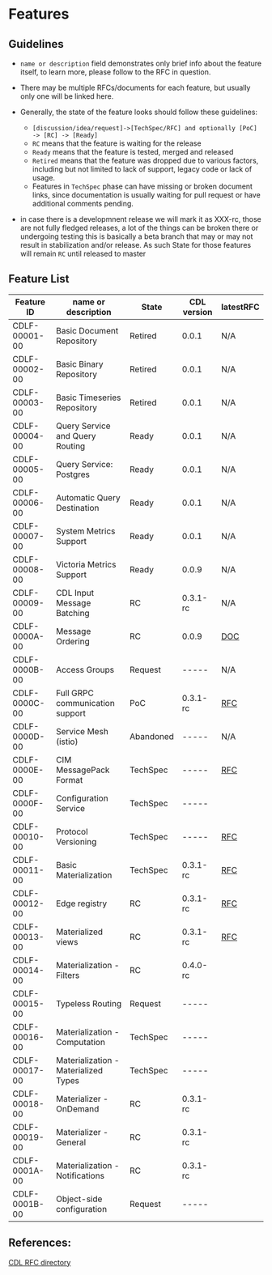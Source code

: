# Features

## Guidelines
* `name or description` field demonstrates only brief info about the feature itself, to learn more, please follow to the RFC in question.
* There may be multiple RFCs/documents for each feature, but usually only one will be linked here.
* Generally, the state of the feature looks should follow these guidelines:
  - `[discussion/idea/request]->[TechSpec/RFC] and optionally [PoC] -> [RC] -> [Ready]`
  - `RC` means that the feature is waiting for the release
  - `Ready` means that the feature is tested, merged and released
  - `Retired` means that the feature was dropped due to various factors, including but not limited to lack of support, legacy code or lack of usage.
  - Features in `TechSpec` phase can have missing or broken document links, since documentation is usually waiting for pull request or have additional comments pending.

* in case there is a developmnent release we will mark it as XXX-rc, those are not fully fledged releases, a lot of the things can be broken there or undergoing testing
  this is basically a beta branch that may or may not result in stabilization and/or release. As such State for those features will remain `RC` until released to master

## Feature List
| Feature ID    | name or description                            | State    | CDL version | latestRFC                                         |
|---------------|------------------------------------------------|----------|-------------|---------------------------------------------------|
| CDLF-00001-00 | Basic Document Repository                      | Retired  | 0.0.1       | N/A                                               |
| CDLF-00002-00 | Basic Binary Repository                        | Retired  | 0.0.1       | N/A                                               |
| CDLF-00003-00 | Basic Timeseries Repository                    | Retired  | 0.0.1       | N/A                                               |
| CDLF-00004-00 | Query Service and Query Routing                | Ready    | 0.0.1       | N/A                                               |
| CDLF-00005-00 | Query Service: Postgres                        | Ready    | 0.0.1       | N/A                                               |
| CDLF-00006-00 | Automatic Query Destination                    | Ready    | 0.0.1       | N/A                                               |
| CDLF-00007-00 | System Metrics Support                         | Ready    | 0.0.1       | N/A                                               |
| CDLF-00008-00 | Victoria Metrics Support                       | Ready    | 0.0.9       | N/A                                               |
| CDLF-00009-00 | CDL Input Message Batching                     | RC       | 0.3.1-rc    | N/A                                               |
| CDLF-0000A-00 | Message Ordering                               | RC       | 0.0.9       | [DOC](./ordering.md)                              |
| CDLF-0000B-00 | Access Groups                                  | Request  | -----       | N/A                                               |
| CDLF-0000C-00 | Full GRPC communication support                | PoC      | 0.3.1-rc    | [RFC](../rfc/CDLF-0000C-00-rfc-01.md)             |
| CDLF-0000D-00 | Service Mesh (istio)                           | Abandoned| -----       | N/A                                               |
| CDLF-0000E-00 | CIM MessagePack Format                         | TechSpec | -----       | [RFC](../rfc/CDLF-0000E-00-rfc-01.md)             |
| CDLF-0000F-00 | Configuration Service                          | TechSpec | -----       |                                                   |
| CDLF-00010-00 | Protocol Versioning                            | TechSpec | -----       | [RFC](../rfc/CDLF-00010-00-rfc-01.md)             |
| CDLF-00011-00 | Basic Materialization                          | TechSpec | 0.3.1-rc    | [RFC](../rfc/CDLF-00011-00-rfc-01.md)             |
| CDLF-00012-00 | Edge registry                                  | RC       | 0.3.1-rc    | [RFC](../rfc/CDLF-00012-00-rfc-01.md)             |
| CDLF-00013-00 | Materialized views                             | RC       | 0.3.1-rc    | [RFC](../rfc/CDLF-00013-00-rfc-01.md)             |
| CDLF-00014-00 | Materialization - Filters                      | RC       | 0.4.0-rc    |                                                   |
| CDLF-00015-00 | Typeless Routing                               | Request  | -----       |                                                   |
| CDLF-00016-00 | Materialization - Computation                  | TechSpec | -----       |                                                   |
| CDLF-00017-00 | Materialization - Materialized Types           | TechSpec | -----       |                                                   |
| CDLF-00018-00 | Materializer - OnDemand                        | RC       | 0.3.1-rc    |                                                   |
| CDLF-00019-00 | Materializer - General                         | RC       | 0.3.1-rc    |                                                   |
| CDLF-0001A-00 | Materialization - Notifications                | RC       | 0.3.1-rc    |                                                   |
| CDLF-0001B-00 | Object-side configuration                      | Request  | -----       |                                                   |

## References:
[CDL RFC directory](https://github.com/epiphany-platform/CommonDataLayer/tree/develop/docs/rfc)
